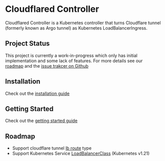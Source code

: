 # Cloudflared Controller

Cloudflared Controller is a Kubernetes controller that turns Cloudflare tunnel (formerly known as Argo tunnel) as Kubernetes LoadBalancerIngress.

## Project Status

This project is currently a work-in-progress which only has initial implementation and some lack of features. For more details see our [roadmap](#roadmap) and the [issue trakcer on Github](https://github.com/prksu/cloudflared-controller/issues)

## Installation

Check out the [installation guide](./docs/installation.md)

## Getting Started

Check out the [getting started guide](./docs/getting-started.md)

## Roadmap

- Support cloudflare tunnel [lb route](https://developers.cloudflare.com/cloudflare-one/connections/connect-apps/routing-to-tunnel/lb) type
- Support Kubernetes Service [LoadBalancerClass](https://kubernetes.io/docs/concepts/services-networking/service/#load-balancer-class) (Kubernetes v1.21)
